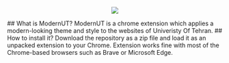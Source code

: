 <p align="center">
	<img src="https://raw.githubusercontent.com/devdana/ModernUT/main/icon128.png"/>
</p>
## What is ModernUT?
ModernUT is a chrome extension which applies a modern-looking theme and style to the websites of Univeristy Of Tehran.
## How to install it?
Download the repository as a zip file and load it as an unpacked extension to your Chrome.
Extension works fine with most of the Chrome-based browsers such as Brave or Microsoft Edge.